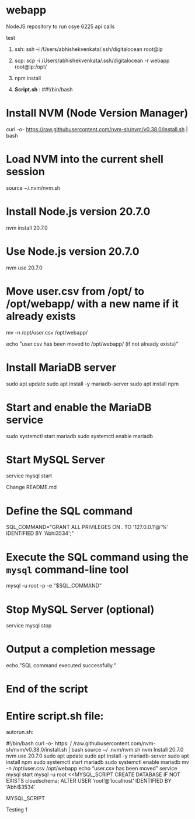 # webapp
NodeJS repository to run csye 6225 api calls

test

1. ssh: ssh -i /Users/abhishekvenkata/.ssh/digitalocean root@ip

2. scp: scp -i /Users/abhishekvenkata/.ssh/digitalocean -r webapp root@ip:/opt/ 

3. npm install


4. **Script.sh** : 
##!/bin/bash

# Install NVM (Node Version Manager)
curl -o- https://raw.githubusercontent.com/nvm-sh/nvm/v0.38.0/install.sh | bash

# Load NVM into the current shell session
source ~/.nvm/nvm.sh

# Install Node.js version 20.7.0
nvm install 20.7.0

# Use Node.js version 20.7.0
nvm use 20.7.0

# Move user.csv from /opt/ to /opt/webapp/ with a new name if it already exists
mv -n /opt/user.csv /opt/webapp/

echo "user.csv has been moved to /opt/webapp/ (if not already exists)"

# Install MariaDB server
sudo apt update
sudo apt install -y mariadb-server
sudo apt install npm
# Start and enable the MariaDB service
sudo systemctl start mariadb
sudo systemctl enable mariadb
# Start MySQL Server
service mysql start

Change README.md
# Define the SQL command
SQL_COMMAND="GRANT ALL PRIVILEGES ON *.* TO '127.0.0.1'@'%' IDENTIFIED BY 'Abhi3534';"

# Execute the SQL command using the `mysql` command-line tool
mysql -u root -p -e "$SQL_COMMAND"

# Stop MySQL Server (optional)
service mysql stop

# Output a completion message
echo "SQL command executed successfully."
# End of the script


# Entire script.sh file:
autorun.sh:

#!/bin/bash
curl -o- https: / /raw.githubusercontent.com/nvm-sh/nvm/v0.38.0/install.sh | bash
source ~/ .nvm/nvm.sh nvm 
Install 20.7.0
nvm use 20.7.0
sudo apt update
sudo apt install -y mariadb-server
sudo apt install npm
sudo systemctl start mariadb
sudo systemctl enable mariadb
mv -n /opt/user.csv /opt/webapp 
echo “user.csv has been moved”
service mysql start
mysql -u root <<MYSQL_SCRIPT
CREATE DATABASE IF NOT EXISTS cloudschema;
ALTER USER ‘root’@’localhost’ IDENTIFIED BY ‘Abhi\$3534’

MYSQL_SCRIPT

Testing 1
